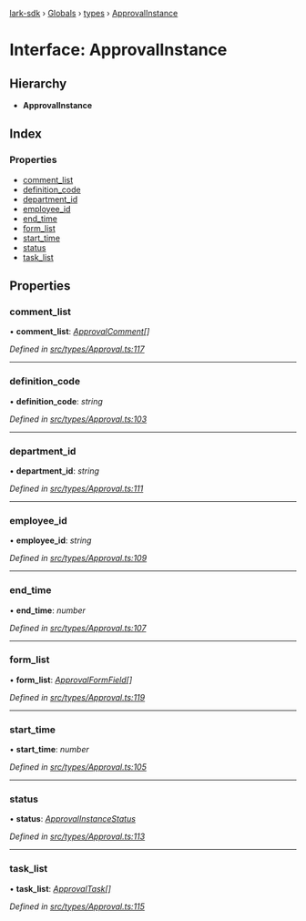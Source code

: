 [lark-sdk](../README.md) › [Globals](../globals.md) › [types](../modules/types.md) › [ApprovalInstance](types.approvalinstance.md)

# Interface: ApprovalInstance

## Hierarchy

* **ApprovalInstance**

## Index

### Properties

* [comment_list](types.approvalinstance.md#comment_list)
* [definition_code](types.approvalinstance.md#definition_code)
* [department_id](types.approvalinstance.md#department_id)
* [employee_id](types.approvalinstance.md#employee_id)
* [end_time](types.approvalinstance.md#end_time)
* [form_list](types.approvalinstance.md#form_list)
* [start_time](types.approvalinstance.md#start_time)
* [status](types.approvalinstance.md#status)
* [task_list](types.approvalinstance.md#task_list)

## Properties

###  comment_list

• **comment_list**: *[ApprovalComment](types.approvalcomment.md)[]*

*Defined in [src/types/Approval.ts:117](https://github.com/TbhT/lark-sdk/blob/e3605bb/src/types/Approval.ts#L117)*

___

###  definition_code

• **definition_code**: *string*

*Defined in [src/types/Approval.ts:103](https://github.com/TbhT/lark-sdk/blob/e3605bb/src/types/Approval.ts#L103)*

___

###  department_id

• **department_id**: *string*

*Defined in [src/types/Approval.ts:111](https://github.com/TbhT/lark-sdk/blob/e3605bb/src/types/Approval.ts#L111)*

___

###  employee_id

• **employee_id**: *string*

*Defined in [src/types/Approval.ts:109](https://github.com/TbhT/lark-sdk/blob/e3605bb/src/types/Approval.ts#L109)*

___

###  end_time

• **end_time**: *number*

*Defined in [src/types/Approval.ts:107](https://github.com/TbhT/lark-sdk/blob/e3605bb/src/types/Approval.ts#L107)*

___

###  form_list

• **form_list**: *[ApprovalFormField](types.approvalformfield.md)[]*

*Defined in [src/types/Approval.ts:119](https://github.com/TbhT/lark-sdk/blob/e3605bb/src/types/Approval.ts#L119)*

___

###  start_time

• **start_time**: *number*

*Defined in [src/types/Approval.ts:105](https://github.com/TbhT/lark-sdk/blob/e3605bb/src/types/Approval.ts#L105)*

___

###  status

• **status**: *[ApprovalInstanceStatus](../enums/types.approvalinstancestatus.md)*

*Defined in [src/types/Approval.ts:113](https://github.com/TbhT/lark-sdk/blob/e3605bb/src/types/Approval.ts#L113)*

___

###  task_list

• **task_list**: *[ApprovalTask](types.approvaltask.md)[]*

*Defined in [src/types/Approval.ts:115](https://github.com/TbhT/lark-sdk/blob/e3605bb/src/types/Approval.ts#L115)*
